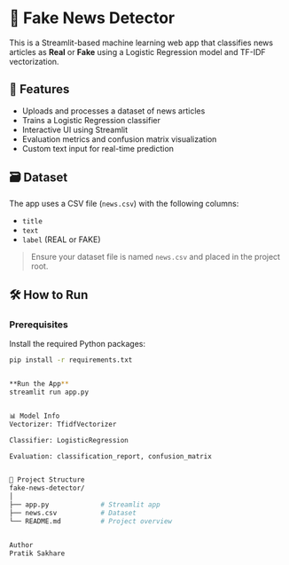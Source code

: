 # 📰 Fake News Detector

This is a Streamlit-based machine learning web app that classifies news articles as **Real** or **Fake** using a Logistic Regression model and TF-IDF vectorization.

## 🚀 Features

- Uploads and processes a dataset of news articles
- Trains a Logistic Regression classifier
- Interactive UI using Streamlit
- Evaluation metrics and confusion matrix visualization
- Custom text input for real-time prediction

## 🗃️ Dataset

The app uses a CSV file (`news.csv`) with the following columns:
- `title`
- `text`
- `label` (REAL or FAKE)

> Ensure your dataset file is named `news.csv` and placed in the project root.

## 🛠️ How to Run

### Prerequisites

Install the required Python packages:

```bash
pip install -r requirements.txt


**Run the App**
streamlit run app.py


📊 Model Info
Vectorizer: TfidfVectorizer

Classifier: LogisticRegression

Evaluation: classification_report, confusion_matrix


📁 Project Structure
fake-news-detector/
│
├── app.py             # Streamlit app
├── news.csv           # Dataset
└── README.md          # Project overview


Author
Pratik Sakhare

